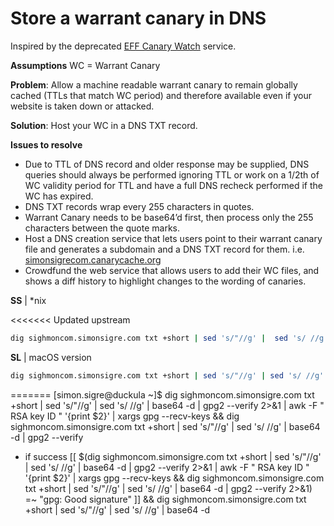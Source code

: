 # Store a warrant canary in DNS

Inspired by the deprecated [EFF Canary Watch](https://www.canarywatch.org) service.

**Assumptions**
WC = Warrant Canary

**Problem**: Allow a machine readable warrant canary to remain globally cached (TTLs that match WC period) and therefore available even if your website is taken down or attacked.

**Solution**: Host your WC in a DNS TXT record.

**Issues to resolve**
* Due to TTL of DNS record and older response may be supplied, DNS queries should always be performed ignoring TTL or work on a 1/2th of WC validity period for TTL and have a full DNS recheck performed if the WC has expired.
* DNS TXT records wrap every 255 characters in quotes.
* Warrant Canary needs to be base64’d first, then process only the 255 characters between the quote marks.
* Host a DNS creation service that lets users point to their warrant canary file and generates a subdomain and a DNS TXT record for them. i.e. [simonsigrecom.canarycache.org](https://simonsigrecom.canarycache.org)
* Crowdfund the web service that allows users to add their WC files, and shows a diff history to highlight changes to the wording of canaries.

**SS** | *nix

<<<<<<< Updated upstream
```bash
dig sighmoncom.simonsigre.com txt +short | sed 's/"//g' |  sed 's/ //g' | base64 -d | gpg2 --verify 2>&1  | awk -F " RSA key ID " '{print $2}' | xargs gpg --recv-keys || dig sighmoncom.simonsigre.com txt +short | sed 's/"//g' |  sed 's/ //g' | base64 -d | gpg2 --verify
```

**SL** | macOS version
```bash
dig sighmoncom.simonsigre.com txt +short | sed 's/"//g' | sed 's/ //g' | sed '/;;/d' | base64 -D | gpg --verify
```
=======
[simon.sigre@duckula ~]$ dig sighmoncom.simonsigre.com txt +short | sed 's/"//g' |  sed 's/ //g' | base64 -d | gpg2 --verify 2>&1  | awk -F " RSA key ID " '{print $2}' | xargs gpg --recv-keys && dig sighmoncom.simonsigre.com txt +short | sed 's/"//g' |  sed 's/ //g' | base64 -d | gpg2 --verify

- if success
[[ $(dig sighmoncom.simonsigre.com txt +short | sed 's/"//g' |  sed 's/ //g' | base64 -d | gpg2 --verify 2>&1  | awk -F " RSA key ID " '{print $2}' | xargs gpg --recv-keys && dig sighmoncom.simonsigre.com txt +short | sed 's/"//g' |  sed 's/ //g' | base64 -d | gpg2 --verify 2>&1)  =~ "gpg: Good signature"  ]] && dig sighmoncom.simonsigre.com txt +short | sed 's/"//g' |  sed 's/ //g' | base64 -d